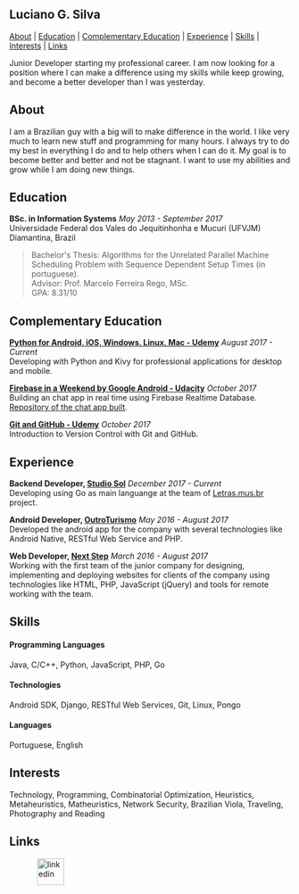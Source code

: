 ## Luciano G. Silva

[About](#about) | [Education](#education) | [Complementary Education](#complementary-education) | [Experience](#experience) | [Skills](#skills) | [Interests](#interests) | [Links](#links)

Junior Developer starting my professional career. I am now looking for a position where I can make a difference using my skills while keep growing, and become a better developer than I was yesterday.

## About

I am a Brazilian guy with a big will to make difference in the world. I like very much to learn new stuff and programming for many hours. I always try to do my best in everything I do and to help others when I can do it. My goal is to become better and better and not be stagnant. I want to use my abilities and grow while I am doing new things.

## Education

**BSc. in Information Systems** *May 2013 - September 2017* <br>
Universidade Federal dos Vales do Jequitinhonha e Mucuri (UFVJM) <br>
Diamantina, Brazil <br>
> Bachelor's Thesis: Algorithms for the Unrelated Parallel Machine Scheduling Problem with Sequence Dependent Setup Times (in portuguese). <br>
> Advisor: Prof. Marcelo Ferreira Rego, MSc. <br>
> GPA: 8.31/10 <br>

## Complementary Education

**[Python for Android, iOS, Windows, Linux, Mac - Udemy](https://www.udemy.com/python-para-android-ios-windows-linux-mac/learn/v4/overview)** *August 2017 - Current* <br>
Developing with Python and Kivy for professional applications for desktop and mobile.

**[Firebase in a Weekend by Google Android - Udacity](https://udacity.com/course/firebase-in-a-weekend-by-google-android--ud0352)** *October 2017* <br>
Building an chat app in real time using Firebase Realtime Database. [Repository of the chat app built](https://github.com/LiuSilva/and-nd-firebase).

**[Git and GitHub - Udemy](https://www.udemy.com/git-e-github-para-iniciantes/learn/v4/overview)** *October 2017* <br>
Introduction to Version Control with Git and GitHub.

## Experience

**Backend Developer, [Studio Sol](https://www.studiosol.com.br/)** *December 2017 - Current* <br>
Developing using Go as main languange at the team of [Letras.mus.br](https://www.letras.mus.br/) project.

**Android Developer, [OutroTurismo](http://outroturismo.com.br/)** *May 2016 - August 2017* <br>
Developed the android app for the company with several technologies like Android Native, RESTful Web Service and PHP.

**Web Developer, [Next Step](http://nextstepsi.com.br/)** *March 2016 - August 2017* <br>
Working with the first team of the junior company for designing, implementing and deploying websites for clients of the company using technologies like HTML, PHP, JavaScript (jQuery) and tools for remote working with the team.

## Skills

#### Programming Languages
Java, C/C++, Python, JavaScript, PHP, Go

#### Technologies
Android SDK, Django, RESTful Web Services, Git, Linux, Pongo

#### Languages
Portuguese, English

## Interests

Technology, Programming, Combinatorial Optimization, Heuristics, Metaheuristics, Matheuristics, Network Security, Brazilian Viola, Traveling, Photography and Reading

## Links

<a href="https://www.linkedin.com/in/luciano-silva-671866101/" target="_blank">
<img src="http://icon-icons.com/icons2/808/PNG/512/linkedin_icon-icons.com_66096.png" alt="linkedin" hspace="50" height="48" width="48"></a>
